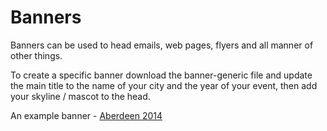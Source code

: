 Banners
==============

Banners can be used to head emails, web pages, flyers and all manner of other things.

To create a specific banner download the banner-generic file and update the main title to the name of your city and the year of your event, then add your skyline / mascot to the head.
 
An example banner - [Aberdeen 2014](https://github.com/CodeTheCity/general-assets/blob/master/cities/uk-aberdeen/banner/banner-aberdeen.png)